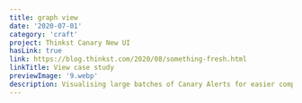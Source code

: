 ```yaml
---
title: graph view
date: '2020-07-01'
category: 'craft'
project: Thinkst Canary New UI
hasLink: true
link: https://blog.thinkst.com/2020/08/something-fresh.html
linkTitle: View case study
previewImage: '9.webp'
description: Visualising large batches of Canary Alerts for easier comprehension and triage. Built on work done by Nick Rohrbeck.
---
```


